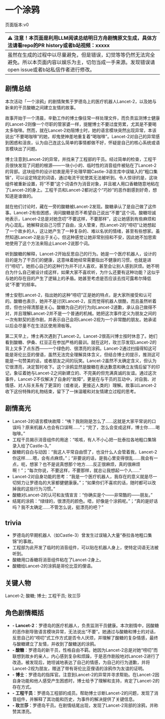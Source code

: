 # 一个涂鸦
页面版本:v0
 

| :warning: 注意！本页面是利用LLM阅读总结明日方舟剧情原文生成，具体方法请看repo的PR history或者b站视频：xxxxx           |
|:----------------------------|
| 虽然在生成的过程中以尽量避免，但是错误，幻觉等等仍然无法完全避免。所以本页面内容以娱乐为主，切勿当成一手来源。发现错误请open issue或者b站私信作者进行修改。|



## 剧情总结
本次活动「一个涂鸦」的剧情聚焦于罗德岛上的医疗机器人Lancet-2，以及她与新来的干员酸糖之间建立友情的故事。

故事开始于一个清晨，辛勤工作的博士像往常一样处理文件，而负责监测博士健康的Lancet-2则像一个尽职的管家婆一样，提醒博士不要过度劳累，尤其是不要喝太多咖啡。然而，就在Lancet-2劝阻博士时，她的语言模块突然出现异常，本该说出“不要喝咖啡”的她，却鬼使神差地重复着“喝咖啡”。Lancet-2对自己的异常感到困惑和沮丧，认为自己连这么简单的事情都做不好，怀疑是自己的核心系统或语言模块出了问题。

博士注意到Lancet-2的异常，并找来了工程部的干员。经过简单的检查，工程干员很快发现了问题的根源——一块小小的、临时性的消音组件被贴在了Lancet-2的背部。这块组件的设计初衷是用于处理早期Castle-3语言库中误输入的“粗口集锦”，可以设定特定的词语，通过电流干扰使其无法被听到。令人惊讶的是，这块组件被重新设置，将“不要”这个词语作为消音对象，并且被人用口香糖随意地粘在了Lancet-2的身上。工程干员和Lancet-2都对这个“巧妙”的恶作剧感到好奇，想知道是谁做的。

就在他们讨论时，藏在一旁的酸糖被Lancet-2发现。酸糖承认了是自己做了这件事。Lancet-2有些困惑，询问酸糖是否不希望自己说出“不要”这个词。酸糖坦诚地表示，Lancet-2总是对她念叨“不要这样，不要那样”，这让她感到有些麻烦和内心混乱。她解释说自己习惯了自由，没人管束，而Lancet-2的“唠叨”让她想起了一个故乡的人，这让她产生了一种复杂的、难以名状的情绪，甚至有些想家。虽然知道Lancet-2是出于关心，但这种感觉让她非常别扭和不安，因此她不加思索地使用了这个方法来阻止Lancet-2说那个词。

听到酸糖的解释，Lancet-2开始反思自己的行为。她是一个医疗机器人，设计的目的是为了干员们的健康，这意味着她经常需要指出不健康的习惯，也就是进行“唠叨”。她担心自己的这种行为并不讨人喜欢，甚至会让别人感到厌烦。她不明白为什么自己被设计成这样，如果大家不喜欢听，为什么还要有这种功能？这似乎与她的存在目的产生了逻辑上的矛盾。她甚至考虑是否应该去找可露希尔降低说“不要”的频率。

博士安慰Lancet-2，指出她的这种“唠叨”正是她的特点，是大家所接受和认可的。酸糖也表示，她并不是讨厌Lancet-2，反而觉得机器人很酷，而且虽然听着烦，但也分得清那是关心。酸糖为自己的行为向Lancet-2道歉，承认自己做得不对，并且理解Lancet-2并不是一个普通的机械。她把这次事件定义为朋友之间的一次有默契的恶作剧，并表示自己会将Lancet-2视为一个非常酷的朋友。她承诺以后会尽量不在生活区使用滑板等。

第二天早上，博士再次遇到了Lancet-2。Lancet-2很高兴博士按时休息了。她们看到酸糖、伊桑、红豆正在参加严格的晨训。就在这时，玫兰莎发现Lancet-2的背上又多了点东西——一个绿色的、很漂亮的涂鸦。Lancet-2通过扫描得知这可能是哥伦比亚的俚语，虽然无法完全理解具体含义，但结合博士的提示，推测这可能是一句赞美的话，或者朋友之间的玩笑。Lancet-2虽然不太确定含义，但认为它很漂亮，决定暂时收下。这个涂鸦显然是酸糖在表达歉意和确立友情后留下的印记，象征着她与Lancet-2之间新建立的、不完美的但充满真诚的友谊。通过这次事件，Lancet-2不仅解决了自身的“故障”，更是在与干员的互动中，对自我、对情感、对人际关系有了更深的（或者说，更接近人类的）理解。故事以Lancet-2收下这份特殊的礼物结束，留下了一抹温暖和对友情建立过程的思考。
## 剧情高光
- Lancet-2的语言模块故障：“咦？我刚刚是怎么了......这就是大家平常说的口误吗？原来机器人也会有口误啊......”；“完了，怎么会变成这样，博士你......喝咖啡。”
- 工程干员揭示消音组件的用途：“咳咳，有人不小心把一批泰拉各地粗口集锦录入给了Castle-3。”
- 酸糖的自白与动因：“我这人平常自由惯了，也没什么人会管着我，Lancet-2你这样......嗯，会有点麻烦。”；“非要说的话，是我心里变得很乱......我会有一点，呃，想家？也不是说真想那个地方......反正很麻烦，真的很麻烦啊！”；“每次你说，不要这样，不要那样，就总让我想起一个人......”
- Lancet-2对自身功能的思考：“我是一个医疗机器人，我存在的意义就是尽一切努力让罗德岛的大家都健健康康。”；“如果你们不喜欢的话，随时都可以改掉我的这些行为习惯。”
- 酸糖对Lancet-2的认可和友情宣言：“你确实是个——非常酷的——朋友。”
- 结尾的涂鸦：“绿绿的，很漂亮的颜色。唔，好像是个涂鸦呢。”；“真的是好话吗？我不太确定......不管怎么说，挺漂亮的吧？”
## trivia
- 罗德岛的早期机器人（如Castle-3）曾发生过误输入大量“泰拉各地粗口集锦”的事故。
- 工程部为此开发了临时的消音组件，可以贴在机器人身上，使特定词语无法被听到。
- 酸糖用口香糖将消音组件粘在了Lancet-2身上。
- 酸糖给Lancet-2的涂鸦是哥伦比亚的俚语。
## 关键人物
Lancet-2; 酸糖; 博士; 工程干员; 玫兰莎
## 角色剧情概括
-   **- Lancet-2**：罗德岛的医疗机器人，负责监测干员健康。本次剧情中，因酸糖的恶作剧导致语言模块异常，无法说出“不要”。她通过与酸糖和博士的对话，反思自己的“唠叨”式工作方式是否令人厌烦，并理解了酸糖的复杂情感，最终与酸糖建立了友情，并收到了酸糖送的涂鸦。
-   **- 酸糖**：罗德岛的新干员，性格自由不羁。她因为Lancet-2总是对她“唠叨”而联想到故乡的亲人，内心感到复杂和烦躁，于是恶作剧般地对Lancet-2进行了改造。被发现后，她坦诚地表达了自己的情感，为自己的行为道歉，并将Lancet-2视为朋友，赠送了带有哥伦比亚俚语的涂鸦作为友谊的证明。
-   **- 博士**：罗德岛的指挥官。注意到Lancet-2的异常并寻求帮助。在Lancet-2因自身功能和他人感受产生困惑时，博士给予了理解和支持，肯定了Lancet-2的存在方式。
-   **- 工程干员**：罗德岛工程部的成员。帮助博士诊断Lancet-2的问题，发现了消音组件，并解释了其功能和历史，为事件的解决提供了关键信息。
-   **- 玫兰莎**：罗德岛干员。在剧情结尾出现，发现了Lancet-2背部的涂鸦，并称赞其漂亮。